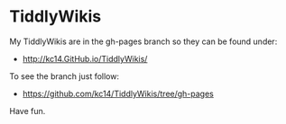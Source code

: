 # TiddlyWikis
My TiddlyWikis are in the gh-pages branch so they can be found under:

* http://kc14.GitHub.io/TiddlyWikis/

To see the branch just follow:

* https://github.com/kc14/TiddlyWikis/tree/gh-pages

Have fun.
